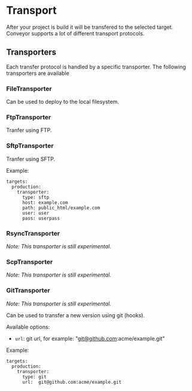 Transport
=========

After your project is build it will be transfered to the selected target. Conveyor supports a lot of different transport protocols.

## Transporters

Each transfer protocol is handled by a specific transporter. The following transporters are available

### FileTransporter

Can be used to deploy to the local filesystem.

### FtpTransporter

Tranfer using FTP.

### SftpTransporter

Tranfer using SFTP.

Example:

	targets:
	  production:
	    transporter:
	      type: sftp
	      host: example.com
	      path: public_html/example.com
	      user: user
	      pass: userpass

### RsyncTransporter

_Note: This transporter is still experimental._

### ScpTransporter

_Note: This transporter is still experimental._

### GitTransporter

_Note: This transporter is still experimental._

Can be used to transfer a new version using git (hooks).

Available options:

- `url`: git url, for example: "git@github.com:acme/example.git"

Example:

    targets:
      production:
        transporter:
          type: git
          url:  git@github.com:acme/example.git

